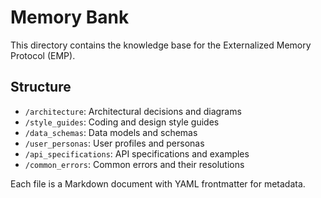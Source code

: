 # Memory Bank

This directory contains the knowledge base for the Externalized Memory Protocol (EMP). 

## Structure
- `/architecture`: Architectural decisions and diagrams
- `/style_guides`: Coding and design style guides
- `/data_schemas`: Data models and schemas
- `/user_personas`: User profiles and personas
- `/api_specifications`: API specifications and examples
- `/common_errors`: Common errors and their resolutions

Each file is a Markdown document with YAML frontmatter for metadata.
